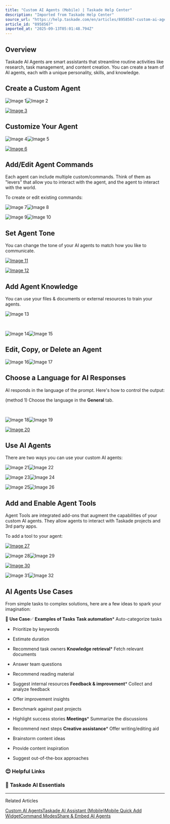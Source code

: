 ```yaml
---
title: "Custom AI Agents (Mobile) | Taskade Help Center"
description: "Imported from Taskade Help Center"
source_url: "https://help.taskade.com/en/articles/8958567-custom-ai-agents-mobile"
article_id: "8958567"
imported_at: "2025-09-13T05:01:48.794Z"
---
```


**Overview**
------------

Taskade AI Agents are smart assistants that streamline routine activities like research, task management, and content creation. You can create a team of AI agents, each with a unique personality, skills, and knowledge.

**Create a Custom Agent**
-------------------------

![Image 1](../../.gitbook/assets/imported/custom-ai-agents-mobile-1.jpg)![Image 2](../../.gitbook/assets/imported/custom-ai-agents-mobile-2.jpg)

[![Image 3](../../.gitbook/assets/imported/custom-ai-agents-mobile-3.jpg)](https://downloads.intercomcdn.com/i/o/plyqw4hf/1273255350/83635610b3e93c0d3d3ec9ef7865/IMG_0050.jpg?expires=1757741400&signature=1a78c68f297992b54af4a2578cb4aaa05d060f4a3ba349d21ea0c69f30f570c2&req=dSIgFct7mIJaWfMW1HO4zegr3ndP1tNVfXgxEOetOotpwSBfJXmCuyg8fR2L%0AWIAW0pCgF2u5wz2idGE%3D%0A)

**Customize Your Agent**
------------------------

![Image 4](../../.gitbook/assets/imported/custom-ai-agents-mobile-4.jpeg)![Image 5](../../.gitbook/assets/imported/custom-ai-agents-mobile-5.jpeg)

[![Image 6](../../.gitbook/assets/imported/custom-ai-agents-mobile-6.jpeg)](https://downloads.intercomcdn.com/i/o/plyqw4hf/1497604208/8d43395a53d8e63b2694498ce0a0/customize-agent-3.jpeg?expires=1757741400&signature=364c9a270d632196efee355e8872ddac676571055aa5ff90330b086b3169ba49&req=dSQuEc9%2BmYNfUfMW1HO4zVsexcM0GcXqsMqZA2TdG%2FqsGtzstO0pGDaJAYsz%0Avda%2B2rIc2ZLwLfmwb1U%3D%0A)

**Add/Edit Agent Commands**
---------------------------

Each agent can include multiple custom/commands. Think of them as "levers" that allow you to interact with the agent, and the agent to interact with the world.

To create or edit existing commands:

![Image 7](../../.gitbook/assets/imported/custom-ai-agents-mobile-7.jpeg)![Image 8](../../.gitbook/assets/imported/custom-ai-agents-mobile-8.PNG)

![Image 9](../../.gitbook/assets/imported/custom-ai-agents-mobile-9.PNG)![Image 10](../../.gitbook/assets/imported/custom-ai-agents-mobile-10.PNG)

**Set Agent Tone**
------------------

You can change the tone of your AI agents to match how you like to communicate.

[![Image 11](../../.gitbook/assets/imported/custom-ai-agents-mobile-11.PNG)](https://downloads.intercomcdn.com/i/o/plyqw4hf/1497630460/162f14d4aba19ccd0bb1861c7165/edit-agent-settings.PNG?expires=1757741400&signature=b2c81a66852edf6dbacd11a3466684941cee5f87016a2c0736071e8c5b1a5950&req=dSQuEc99nYVZWfMW1HO4zfWEbUu8JEpdMKsqBVC2Eh%2FtzikvLz1EuelthYdy%0Ae2S0Y5E9tnfKdO5GyYE%3D%0A)

[![Image 12](../../.gitbook/assets/imported/custom-ai-agents-mobile-12.PNG)](https://downloads.intercomcdn.com/i/o/plyqw4hf/1497631729/b120840416e37a2e9e84c702ca35/edit-agent-tone.PNG?expires=1757741400&signature=7c34dce77bdeb97f8e772dc947ea7eed589e56aa7c547c7f21f27244cdbc6caf&req=dSQuEc99nIZdUPMW1HO4zUgE%2B3p9s3%2FdnIbKhC1RitXrjZrQD9L8%2Bbl72Q0K%0Az0nVSDXt96Pcv%2Bix%2BVs%3D%0A)

**Add Agent Knowledge**
-----------------------

You can use your files & documents or external resources to train your agents.

![Image 13](../../.gitbook/assets/imported/custom-ai-agents-mobile-13.jpeg)

​

![Image 14](../../.gitbook/assets/imported/custom-ai-agents-mobile-14.PNG)![Image 15](../../.gitbook/assets/imported/custom-ai-agents-mobile-15.PNG)

**Edit, Copy, or Delete an Agent**
----------------------------------

![Image 16](../../.gitbook/assets/imported/custom-ai-agents-mobile-16.jpeg)![Image 17](../../.gitbook/assets/imported/custom-ai-agents-mobile-17.jpeg)

**Choose a Language for AI Responses**
--------------------------------------

AI responds in the language of the prompt. Here's how to control the output:

(method 1) Choose the language in the **General** tab.

​

![Image 18](../../.gitbook/assets/imported/custom-ai-agents-mobile-18.jpeg)![Image 19](../../.gitbook/assets/imported/custom-ai-agents-mobile-19.PNG)

[![Image 20](../../.gitbook/assets/imported/custom-ai-agents-mobile-20.jpeg)](https://downloads.intercomcdn.com/i/o/plyqw4hf/1501106867/ccb9f16138ce63cb5cfd47e0fbc5/change-agent-language.jpeg?expires=1757741400&signature=6c208fbcc5b4ea87dabc5bb2f2d3f105fd3249667846fd1d74b80ef2948f79ca&req=dSUnF8h%2Bm4lZXvMW1HO4zbnk9B2KyZKVGMWuBwjbtvu4dDKPr1qjXs2Jr7kd%0A8SlNyNeck9lCwX91Jgs%3D%0A)

**Use AI Agents**
-----------------

There are two ways you can use your custom AI agents:

![Image 21](../../.gitbook/assets/imported/custom-ai-agents-mobile-21.jpg)![Image 22](../../.gitbook/assets/imported/custom-ai-agents-mobile-22.jpg)

![Image 23](../../.gitbook/assets/imported/custom-ai-agents-mobile-23.jpg)![Image 24](../../.gitbook/assets/imported/custom-ai-agents-mobile-24.jpg)

![Image 25](../../.gitbook/assets/imported/custom-ai-agents-mobile-25.png)![Image 26](../../.gitbook/assets/imported/custom-ai-agents-mobile-26.png)

Add and Enable Agent Tools
--------------------------

Agent Tools are integrated add-ons that augment the capabilities of your custom AI agents. They allow agents to interact with Taskade projects and 3rd party apps.

To add a tool to your agent:

[![Image 27](../../.gitbook/assets/imported/custom-ai-agents-mobile-27.jpg)](https://downloads.intercomcdn.com/i/o/plyqw4hf/1492233797/cd49a6ed59d0df3d627bbcc83a68/IMG_0101.jpg?expires=1757741400&signature=88b84eb80959963a1ae4d12f0222fef4b20b92565c6e67f70692e2246547b555&req=dSQuFMt9noZWXvMW1HO4zS5nziXRyvV9hM%2F5figMb8oXlWBHJf4yXXtKIIkl%0AtmkfXP01Zb84LHSk70A%3D%0A)

![Image 28](../../.gitbook/assets/imported/custom-ai-agents-mobile-28.jpg)![Image 29](../../.gitbook/assets/imported/custom-ai-agents-mobile-29.jpg)

[![Image 30](../../.gitbook/assets/imported/custom-ai-agents-mobile-30.jpg)](https://downloads.intercomcdn.com/i/o/plyqw4hf/1492240895/ea30f7768ba6804c9e112124ee1b/IMG_0104.jpg?expires=1757741400&signature=844eeb3b81098e165850c3fed5a4827fb3b30f13afefec4c296e0a1eb40d3a4e&req=dSQuFMt6nYlWXPMW1HO4zZeWktVRIgqOnjQeaezvhWLm21wVyf%2By%2FyOCl%2BLL%0A3tXc2%2B44wK77Z3%2B%2F1MI%3D%0A)

![Image 31](../../.gitbook/assets/imported/custom-ai-agents-mobile-31.jpg)![Image 32](../../.gitbook/assets/imported/custom-ai-agents-mobile-32.jpg)

**AI Agents Use Cases**
-----------------------

From simple tasks to complex solutions, here are a few ideas to spark your imagination:

🤹 **Use Case**✅ **Examples of Tasks**
**Task automation***   Auto-categorize tasks

*   Prioritize by keywords

*   Estimate duration

*   Recommend task owners
**Knowledge retrieval***   Fetch relevant documents

*   Answer team questions

*   Recommend reading material

*   Suggest internal resources
**Feedback & improvement***   Collect and analyze feedback

*   Offer improvement insights

*   Benchmark against past projects

*   Highlight success stories
**Meetings***   Summarize the discussions

*   Recommend next steps
**Creative assistance***   Offer writing/editing aid

*   Brainstorm content ideas

*   Provide content inspiration

*   Suggest out-of-the-box approaches
### **😊 Helpful Links**
### 🤖 **Taskade AI Essentials**

* * *

Related Articles

[Custom AI Agents](https://help.taskade.com/en/articles/8958457-custom-ai-agents)[Taskade AI Assistant (Mobile)](https://help.taskade.com/en/articles/8958572-taskade-ai-assistant-mobile)[Mobile Quick Add Widget](https://help.taskade.com/en/articles/8958575-mobile-quick-add-widget)[Command Modes](https://help.taskade.com/en/articles/9431838-command-modes)[Share & Embed AI Agents](https://help.taskade.com/en/articles/10393937-share-embed-ai-agents)